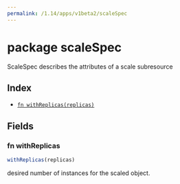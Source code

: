 ```yaml
---
permalink: /1.14/apps/v1beta2/scaleSpec
---
```


# package scaleSpec

ScaleSpec describes the attributes of a scale subresource

## Index

* [`fn withReplicas(replicas)`](#fn-withreplicas)

## Fields

### fn withReplicas

```ts
withReplicas(replicas)
```

desired number of instances for the scaled object.
